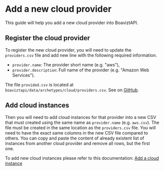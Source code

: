 # Add a new cloud provider

This guide will help you add a new cloud provider into BoaviztAPI.

## Register the cloud provider

To register the new cloud provider, you will need to update the `providers.csv` file and add new line with the following required information.

- `provider.name`: The provider short name (e.g. "aws"),
- `provider.description`: Full name of the provider (e.g. "Amazon Web Services").

The file `provided.csv` is located at `boaviztapi/data/archetypes/cloud/providers.csv`. See on [GitHub](https://github.com/Boavizta/boaviztapi/blob/main/boaviztapi/data/archetypes/cloud/providers.csv).

## Add cloud instances

Then you will need to add cloud instances for that provider into a new CSV that must created using the same name as `provider.name` (e.g. `aws.csv`). The file must be created in the same location as the `providers.csv` file. You will need to have the exact same columns in the new CSV file compared to others. You can copy and paste the content of already existent list of instances from another cloud provider and remove all rows, but the first one.

To add new cloud instances please refer to this documentation: [Add a cloud instance](cloud_instance.md)